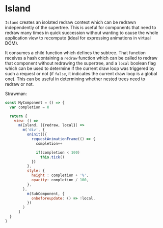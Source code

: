 # Island

`Island` creates an isolated redraw context which can be redrawn independently of the supertree. This is useful for components that need to redraw many times in quick succession without wanting to cause the whole application view to recompute (ideal for expressing animations in virtual DOM).

It consumes a child function which defines the subtree. That function receives a hash containing a `redraw` function which can be called to redraw that component without redrawing the supertree, and a `local` boolean flag which can be used to determine if the current draw loop was triggered by such a request or not (if `false`, it indicates the current draw loop is a global one). This can be useful in determining whether nested trees need to redraw or not.

Strawman:

```js
const MyComponent = () => {
  var completion = 0

  return {
    view: () =>
      m(Island, ({redraw, local}) =>
        m('div', {
          oninit(){
            requestAnimationFrame(() => {
              completion++

              if(completion < 100)
                this.tick()
            })
          },
          style: {
            height : completion + '%',
            opacity: completion / 100,
          },
        },
          m(SubComponent, {
            onbeforeupdate: () => !local,
          })
        )
      )
  }
}
```
